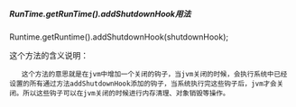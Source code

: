 ##### RunTime.getRunTime().addShutdownHook用法

  Runtime.getRuntime().addShutdownHook(shutdownHook);

   这个方法的含义说明：

       这个方法的意思就是在jvm中增加一个关闭的钩子，当jvm关闭的时候，会执行系统中已经设置的所有通过方法addShutdownHook添加的钩子，当系统执行完这些钩子后，jvm才会关闭。所以这些钩子可以在jvm关闭的时候进行内存清理、对象销毁等操作。
